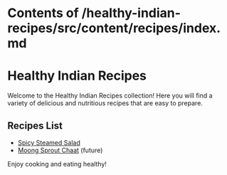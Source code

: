 # Contents of /healthy-indian-recipes/src/content/recipes/index.md

# Healthy Indian Recipes

Welcome to the Healthy Indian Recipes collection! Here you will find a variety of delicious and nutritious recipes that are easy to prepare. 

## Recipes List

- [Spicy Steamed Salad](spicy-steamed-salad.md)
- [Moong Sprout Chaat](moong-sprout-chaat.md) (future) 

Enjoy cooking and eating healthy!